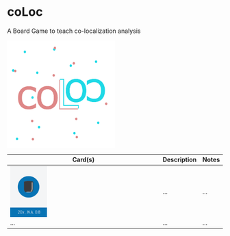 # coLoc

A Board Game to teach co-localization analysis


<img src="https://github.com/BIOP/coloc/blob/main/resources/coLoc_logo.png" title="coLoc_logo" width="50%" align="center">


| Card(s) | Description | Notes |
| ------------- | ------------- | ------------- |
| <img src="https://github.com/BIOP/coloc/blob/main/resources/cards/1-Microscopy_cards_20x-recto.png" title="20x" width="25%" align="center">  | ... | ... |
| ... | ... | ... |